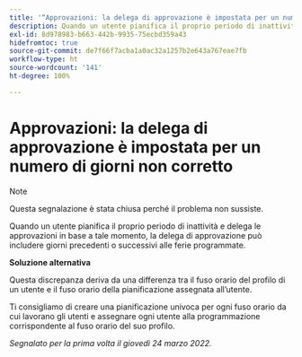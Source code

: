 ```yaml
---
title: '“Approvazioni: la delega di approvazione è impostata per un numero di giorni non corretto”'
description: Quando un utente pianifica il proprio periodo di inattività e delega le approvazioni in base a tale momento, la delega di approvazione può includere giorni precedenti o successivi alle ferie programmate.
exl-id: 8d978983-b663-442b-9935-75ecbd359a43
hidefromtoc: true
source-git-commit: de7f66f7acba1a0ac32a1257b2e643a767eae7fb
workflow-type: ht
source-wordcount: '141'
ht-degree: 100%

---
```


# Approvazioni: la delega di approvazione è impostata per un numero di giorni non corretto

>[!NOTE]
>
>Questa segnalazione è stata chiusa perché il problema non sussiste.

Quando un utente pianifica il proprio periodo di inattività e delega le approvazioni in base a tale momento, la delega di approvazione può includere giorni precedenti o successivi alle ferie programmate.

**Soluzione alternativa**

Questa discrepanza deriva da una differenza tra il fuso orario del profilo di un utente e il fuso orario della pianificazione assegnata all’utente.

Ti consigliamo di creare una pianificazione univoca per ogni fuso orario da cui lavorano gli utenti e assegnare ogni utente alla programmazione corrispondente al fuso orario del suo profilo.

_Segnalato per la prima volta il giovedì 24 marzo 2022._
